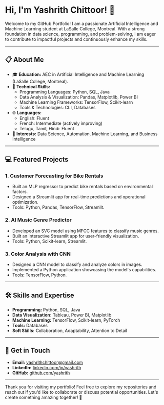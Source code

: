 # Hi, I'm Yashrith Chittoor! 👋

Welcome to my GitHub Portfolio! I am a passionate Artificial Intelligence and Machine Learning student at LaSalle College, Montreal. With a strong foundation in data science, programming, and problem-solving, I am eager to contribute to impactful projects and continuously enhance my skills.

---

## 📋 About Me

- 🎓 **Education:** AEC in Artificial Intelligence and Machine Learning (LaSalle College, Montreal).
- 🌟 **Technical Skills:**
  - Programming Languages: Python, SQL, Java
  - Data Analysis & Visualization: Pandas, Matplotlib, Power BI
  - Machine Learning Frameworks: TensorFlow, Scikit-learn
  - Tools & Technologies: CLI, Databases
- 🌐 **Languages:**
  - English: Fluent
  - French: Intermediate (actively improving)
  - Telugu, Tamil, Hindi: Fluent
- 🌱 **Interests:** Data Science, Automation, Machine Learning, and Business Intelligence

---

## 💻 Featured Projects

### 1. **Customer Forecasting for Bike Rentals**

- Built an MLP regressor to predict bike rentals based on environmental factors.
- Designed a Streamlit app for real-time predictions and operational optimization.
- Tools: Python, Pandas, TensorFlow, Streamlit.

### 2. **AI Music Genre Predictor**

- Developed an SVC model using MFCC features to classify music genres.
- Built an interactive Streamlit app for user-friendly visualization.
- Tools: Python, Scikit-learn, Streamlit.

### 3. **Color Analysis with CNN**

- Designed a CNN model to classify and analyze colors in images.
- Implemented a Python application showcasing the model's capabilities.
- Tools: TensorFlow, Python.

---

## 🛠️ Skills and Expertise

- **Programming:** Python, SQL, Java
- **Data Visualization:** Tableau, Power BI, Matplotlib
- **Machine Learning:** TensorFlow, Scikit-learn, PyTorch
- **Tools:** Databases
- **Soft Skills:** Collaboration, Adaptability, Attention to Detail

---

## 📩 Get in Touch

- **Email:** yashrithchittoor@gmail.com
- **LinkedIn:** [linkedin.com/in/yashrith](https://www.linkedin.com/in/yashrith/)
- **GitHub:** [github.com/yashrith](https://github.com/yashrith)

---

Thank you for visiting my portfolio! Feel free to explore my repositories and reach out if you'd like to collaborate or discuss potential opportunities. Let's create something amazing together! 🚀

